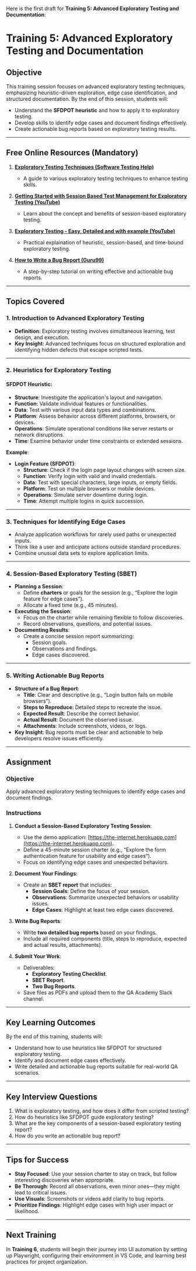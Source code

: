  Here is the first draft for **Training 5: Advanced Exploratory Testing and Documentation**:
# **Training 5: Advanced Exploratory Testing and Documentation**

## **Objective**

This training session focuses on advanced exploratory testing techniques, emphasizing heuristic-driven exploration, edge case identification, and structured documentation. By the end of this session, students will:

- Understand the **SFDPOT heuristic** and how to apply it to exploratory testing.
- Develop skills to identify edge cases and document findings effectively.
- Create actionable bug reports based on exploratory testing results.

---

## **Free Online Resources** (Mandatory)

1. **[Exploratory Testing Techniques (Software Testing Help)](https://www.softwaretestinghelp.com/what-is-exploratory-testing/)**  
   - A guide to various exploratory testing techniques to enhance testing skills.

2. **[Getting Started with Session Based Test Management for Exploratory Testing (YouTube)](https://www.youtube.com/watch?v=sGk9uW22NlM)**  
   - Learn about the concept and benefits of session-based exploratory testing.

3. **[Exploratory Testing - Easy, Detailed and with example (YouTube)](https://www.youtube.com/watch?v=tiPBh_0Z6J8)**  
   - Practical explaination of heuristic, session-based, and time-bound exploratory testing.

3. **[How to Write a Bug Report (Guru99)](https://www.guru99.com/how-to-write-a-bug-report.html)**  
   - A step-by-step tutorial on writing effective and actionable bug reports.

---

## **Topics Covered**

### **1. Introduction to Advanced Exploratory Testing**

- **Definition**: Exploratory testing involves simultaneous learning, test design, and execution.  
- **Key Insight**: Advanced techniques focus on structured exploration and identifying hidden defects that escape scripted tests.

---

### **2. Heuristics for Exploratory Testing**

#### **SFDPOT Heuristic**:
- **Structure**: Investigate the application's layout and navigation.
- **Function**: Validate individual features or functionalities.
- **Data**: Test with various input data types and combinations.
- **Platform**: Assess behavior across different platforms, browsers, or devices.
- **Operations**: Simulate operational conditions like server restarts or network disruptions.
- **Time**: Examine behavior under time constraints or extended sessions.

**Example**:
- **Login Feature (SFDPOT)**:
  - **Structure**: Check if the login page layout changes with screen size.
  - **Function**: Verify login with valid and invalid credentials.
  - **Data**: Test with special characters, large inputs, or empty fields.
  - **Platform**: Test on multiple browsers or mobile devices.
  - **Operations**: Simulate server downtime during login.
  - **Time**: Attempt multiple logins in quick succession.

---

### **3. Techniques for Identifying Edge Cases**

- Analyze application workflows for rarely used paths or unexpected inputs.
- Think like a user and anticipate actions outside standard procedures.
- Combine unusual data sets to explore application limits.

---

### **4. Session-Based Exploratory Testing (SBET)**

- **Planning a Session**:
  - Define **charters** or goals for the session (e.g., “Explore the login feature for edge cases”).
  - Allocate a fixed time (e.g., 45 minutes).
- **Executing the Session**:
  - Focus on the charter while remaining flexible to follow discoveries.
  - Record observations, questions, and potential issues.
- **Documenting Results**:
  - Create a concise session report summarizing:
    - Session goals.
    - Observations and findings.
    - Edge cases discovered.

---

### **5. Writing Actionable Bug Reports**

- **Structure of a Bug Report**:
  - **Title**: Clear and descriptive (e.g., “Login button fails on mobile browsers”).
  - **Steps to Reproduce**: Detailed steps to recreate the issue.
  - **Expected Result**: Describe the correct behavior.
  - **Actual Result**: Document the observed issue.
  - **Attachments**: Include screenshots, videos, or logs.
- **Key Insight**: Bug reports must be clear and actionable to help developers resolve issues efficiently.

---

## **Assignment**

### **Objective**

Apply advanced exploratory testing techniques to identify edge cases and document findings.

### **Instructions**

1. **Conduct a Session-Based Exploratory Testing Session**:
   - Use the demo application: [https://the-internet.herokuapp.com](https://the-internet.herokuapp.com).
   - Define a 45-minute session charter (e.g., “Explore the form authentication feature for usability and edge cases”).
   - Focus on identifying edge cases and unexpected behaviors.

2. **Document Your Findings**:
   - Create an **SBET report** that includes:
     - **Session Goals**: Define the focus of your session.
     - **Observations**: Summarize unexpected behaviors or usability issues.
     - **Edge Cases**: Highlight at least two edge cases discovered.

3. **Write Bug Reports**:
   - Write **two detailed bug reports** based on your findings.
   - Include all required components (title, steps to reproduce, expected and actual results, attachments).

4. **Submit Your Work**:
   - Deliverables:
     - **Exploratory Testing Checklist**.
     - **SBET Report**.
     - **Two Bug Reports**.
   - Save files as PDFs and upload them to the QA Academy Slack channel.

---

## **Key Learning Outcomes**

By the end of this training, students will:

- Understand how to use heuristics like SFDPOT for structured exploratory testing.
- Identify and document edge cases effectively.
- Write detailed and actionable bug reports suitable for real-world QA scenarios.

---

## **Key Interview Questions**

1. What is exploratory testing, and how does it differ from scripted testing?
2. How do heuristics like SFDPOT guide exploratory testing?
3. What are the key components of a session-based exploratory testing report?
4. How do you write an actionable bug report?

---

## **Tips for Success**

- **Stay Focused**: Use your session charter to stay on track, but follow interesting discoveries when appropriate.
- **Be Thorough**: Record all observations, even minor ones—they might lead to critical issues.
- **Use Visuals**: Screenshots or videos add clarity to bug reports.
- **Prioritize Findings**: Highlight edge cases with high user impact or likelihood.

---

## **Next Training**

In **Training 6**, students will begin their journey into UI automation by setting up Playwright, configuring their environment in VS Code, and learning best practices for project organization.

